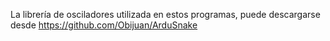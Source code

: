 La librería de osciladores utilizada en estos programas, puede descargarse desde https://github.com/Obijuan/ArduSnake
